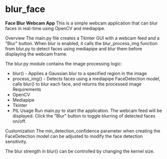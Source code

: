 # blur_face
**Face Blur Webcam App**
This is a simple webcam application that can blur faces in real-time using OpenCV and mediapipe.

Overview
The main.py file creates a Tkinter GUI with a webcam feed and a "Blur" button. When blur is enabled, it calls the blur_process_img function from blur.py to detect faces using mediapipe and blur them before displaying the webcam frame.

The blur.py module contains the image processing logic:

* blur() - Applies a Gaussian blur to a specified region in the image
* process_img() - Detects faces using a mediapipe FaceDetection model, calls blur() to blur each face, and returns the processed image
Requirements
* OpenCV
* Mediapipe
* Tkinter
* PIL
Usage
Run main.py to start the application. The webcam feed will be displayed. Click the "Blur" button to toggle blurring of detected faces on/off.

Customization
The min_detection_confidence parameter when creating the FaceDetection model can be adjusted to modify the face detection sensitivity.

The blur strength in blur() can be controlled by changing the kernel size.

